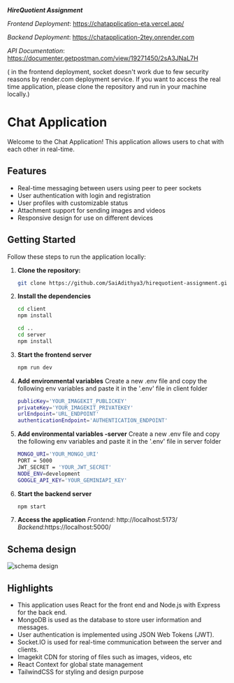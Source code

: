 ***HireQuotient Assignment***

*Frontend Deployment*: https://chatapplication-eta.vercel.app/

*Backend Deployment*: https://chatapplication-2tey.onrender.com

*API Documentation*: https://documenter.getpostman.com/view/19271450/2sA3JNaL7H

( in the frontend deployment, socket doesn't work due to few security reasons by render.com deployment service. If you want to access the real time application, please clone the repository and run in your machine locally.)

# Chat Application

Welcome to the Chat Application! This application allows users to chat with each other in real-time.

## Features

- Real-time messaging between users using peer to peer sockets
- User authentication with login and registration
- User profiles with customizable status
- Attachment support for sending images and videos
- Responsive design for use on different devices


## Getting Started

Follow these steps to run the application locally:

1. **Clone the repository:**
   ```bash
   git clone https://github.com/SaiAdithya3/hirequotient-assignment.git
   ```
2. **Install the dependencies**
    ```bash
    cd client
    npm install
    ```
    ```bash
    cd ..
    cd server
    npm install
    ```
3. **Start the frontend server**
    ```bash
    npm run dev
    ```
4. **Add environmental variables**
    Create a new .env file and copy the following env variables and paste it in the '.env' file in client folder
    ```bash
    publicKey='YOUR_IMAGEKIT_PUBLICKEY'
    privateKey='YOUR_IMAGEKIT_PRIVATEKEY'
    urlEndpoint='URL_ENDPOINT'
    authenticationEndpoint='AUTHENTICATION_ENDPOINT'
    ```
5. **Add environmental variables -server**
    Create a new .env file and copy the following env variables and paste it in the '.env' file in server folder
    ```bash
    MONGO_URI='YOUR_MONGO_URI'
    PORT = 5000
    JWT_SECRET = 'YOUR_JWT_SECRET'
    NODE_ENV=development
    GOOGLE_API_KEY='YOUR_GEMINIAPI_KEY'
    ```
6. **Start the backend server**
    ```bash
    npm start
    ```
7. **Access the application**
    *Frontend*: http://localhost:5173/
    *Backend*:https://localhost:5000/

## Schema design 
![schema design](https://github.com/SaiAdithya3/hirequotient-assignment/assets/91713156/741adc2c-efc9-440c-803c-28b5fafcddb3)



## Highlights

- This application uses React for the front end and Node.js with Express for the back end.
- MongoDB is used as the database to store user information and messages.
- User authentication is implemented using JSON Web Tokens (JWT).
- Socket.IO is used for real-time communication between the server and clients.
- Imagekit CDN for storing of files such as images, videos, etc
- React Context for global state management
- TailwindCSS for styling and design purpose
